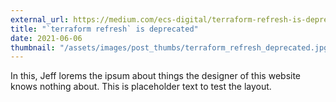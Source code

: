 ```yaml
---
external_url: https://medium.com/ecs-digital/terraform-refresh-is-deprecated-fd3418552da2
title: "`terraform refresh` is deprecated"
date: 2021-06-06
thumbnail: "/assets/images/post_thumbs/terraform_refresh_deprecated.jpg"
---
```


In this, Jeff lorems the ipsum about things the designer of this website knows nothing about. This is placeholder text to test the layout.